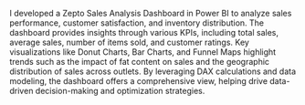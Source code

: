I developed a Zepto Sales Analysis Dashboard in Power BI to analyze  sales performance, customer satisfaction, and inventory distribution. The dashboard provides insights through various KPIs, including total sales, average sales, number of items sold, and customer ratings. Key visualizations like Donut Charts, Bar Charts, and Funnel Maps highlight trends such as the impact of fat content on sales and the geographic distribution of sales across outlets. By leveraging DAX calculations and data modeling, the dashboard offers a comprehensive view, helping drive data-driven decision-making and optimization strategies.

